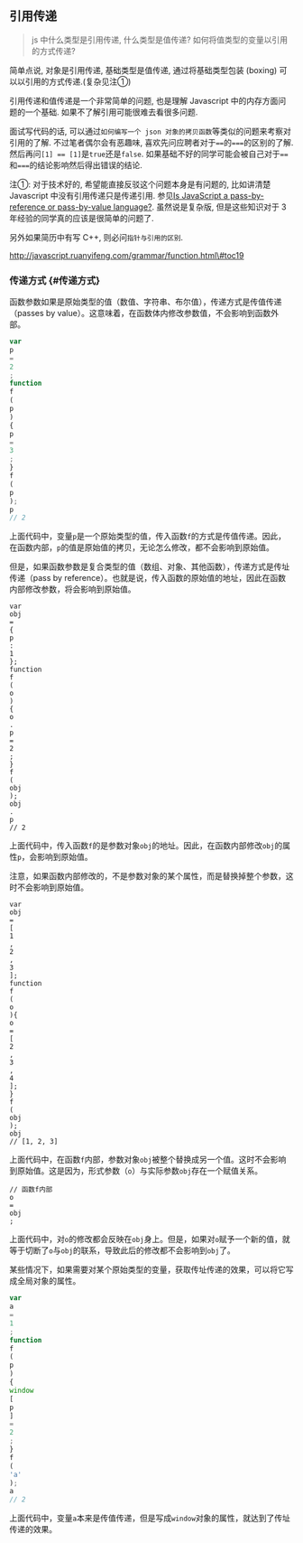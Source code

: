 ## 引用传递

> js 中什么类型是引用传递, 什么类型是值传递? 如何将值类型的变量以引用的方式传递?

简单点说, 对象是引用传递, 基础类型是值传递, 通过将基础类型包装 \(boxing\) 可以以引用的方式传递.\(复杂见注①\)

引用传递和值传递是一个非常简单的问题, 也是理解 Javascript 中的内存方面问题的一个基础. 如果不了解引用可能很难去看很多问题.

面试写代码的话, 可以通过`如何编写一个 json 对象的拷贝函数`等类似的问题来考察对引用的了解. 不过笔者偶尔会有恶趣味, 喜欢先问应聘者对于`==`的`===`的区别的了解. 然后再问`[1] == [1]`是`true`还是`false`. 如果基础不好的同学可能会被自己对于`==`和`===`的结论影响然后得出错误的结论.

注①: 对于技术好的, 希望能直接反驳这个问题本身是有问题的, 比如讲清楚 Javascript 中没有引用传递只是传递引用. 参见[Is JavaScript a pass-by-reference or pass-by-value language?](http://stackoverflow.com/questions/518000/is-javascript-a-pass-by-reference-or-pass-by-value-language). 虽然说是复杂版, 但是这些知识对于 3年经验的同学真的应该是很简单的问题了.

另外如果简历中有写 C++, 则必问`指针与引用的区别`.

http://javascript.ruanyifeng.com/grammar/function.html\#toc19

### 传递方式 {#传递方式}

函数参数如果是原始类型的值（数值、字符串、布尔值），传递方式是传值传递（passes by value）。这意味着，在函数体内修改参数值，不会影响到函数外部。

```js
var
p
=
2
;
function
f
(
p
)
{
p
=
3
;
}
f
(
p
);
p
// 2
```

上面代码中，变量`p`是一个原始类型的值，传入函数`f`的方式是传值传递。因此，在函数内部，`p`的值是原始值的拷贝，无论怎么修改，都不会影响到原始值。

但是，如果函数参数是复合类型的值（数组、对象、其他函数），传递方式是传址传递（pass by reference）。也就是说，传入函数的原始值的地址，因此在函数内部修改参数，将会影响到原始值。

```
var
obj
=
{
p
:
1
};
function
f
(
o
)
{
o
.
p
=
2
;
}
f
(
obj
);
obj
.
p
// 2
```

上面代码中，传入函数`f`的是参数对象`obj`的地址。因此，在函数内部修改`obj`的属性`p`，会影响到原始值。

注意，如果函数内部修改的，不是参数对象的某个属性，而是替换掉整个参数，这时不会影响到原始值。

```
var
obj
=
[
1
,
2
,
3
];
function
f
(
o
){
o
=
[
2
,
3
,
4
];
}
f
(
obj
);
obj
// [1, 2, 3]
```

上面代码中，在函数`f`内部，参数对象`obj`被整个替换成另一个值。这时不会影响到原始值。这是因为，形式参数（`o`）与实际参数`obj`存在一个赋值关系。

```
// 函数f内部
o
=
obj
;
```

上面代码中，对`o`的修改都会反映在`obj`身上。但是，如果对`o`赋予一个新的值，就等于切断了`o`与`obj`的联系，导致此后的修改都不会影响到`obj`了。

某些情况下，如果需要对某个原始类型的变量，获取传址传递的效果，可以将它写成全局对象的属性。

```js
var
a
=
1
;
function
f
(
p
)
{
window
[
p
]
=
2
;
}
f
(
'a'
);
a
// 2
```

上面代码中，变量`a`本来是传值传递，但是写成`window`对象的属性，就达到了传址传递的效果。

